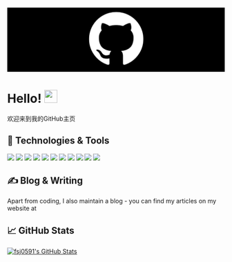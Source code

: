 <!-- More info, tips and tricks for making GitHub Profile README can be found in my article at https://towardsdatascience.com/build-a-stunning-readme-for-your-github-profile-9b80434fe5d7 -->

![Header](https://github.com/fsj0591/fsj0591/blob/main/v2-9c9dd400bbc84c9c867e3abd7d866509_r.jpg?raw=true "Header")

# Hello! <img src="https://raw.githubusercontent.com/MartinHeinz/MartinHeinz/master/wave.gif" width="30px" height="30px" />
欢迎来到我的GitHub主页

## 🔧 Technologies & Tools

![](https://img.shields.io/badge/Editor-IntelliJ_IDEA-informational?style=flat&logo=intellij-idea&logoColor=white&color=2bbc8a)
![](https://img.shields.io/badge/Code-Java-informational?style=flat&logo=Java&logoColor=white&color=2bbc8a)
![](https://img.shields.io/badge/Tools-Docker-informational?style=flat&logo=docker&logoColor=white&color=2bbc8a)
![](https://img.shields.io/badge/Tools-Mysql-informational?style=flat&logo=mysql&logoColor=white&color=2bbc8a)
![](https://img.shields.io/badge/Frame-SpringCloud-informational?style=flat&logo=spring&logoColor=white&color=2bbc8a)
![](https://img.shields.io/badge/Frame-SpringBoot-informational?style=flat&logo=spring&logoColor=white&color=2bbc8a)
![](https://img.shields.io/badge/Frame-Redis-informational?style=flat&logo=redis&logoColor=white&color=2bbc8a)
![](https://img.shields.io/badge/Frame-RabbitMQ-informational?style=flat&logo=rabbitmq&logoColor=white&color=2bbc8a)
![](https://img.shields.io/badge/Frame-SpringSecurity-informational?style=flat&logo=spring&logoColor=white&color=2bbc8a)
![](https://img.shields.io/badge/Frame-ElasticSearch-informational?style=flat&logo=elasticsearch&logoColor=white&color=2bbc8a)
![](https://img.shields.io/badge/OS-Linux-informational?style=flat&logo=linux&logoColor=white&color=2bbc8a)

## &#x270d; Blog & Writing

Apart from coding, I also maintain a blog - you can find my articles on my website at 


## &#x1f4c8; GitHub Stats

<a href="https://github.com/fsj0591/fsj0591">
  <img align="center" src="https://github-readme-stats.vercel.app/api?username=fsj0591&show_icons=true&line_height=27&count_private=true&title_color=ffffff&text_color=c9cacc&icon_color=2bbc8a&bg_color=1d1f21" alt="fsj0591's GitHub Stats" />
</a>

<!-- links to social media icons -->

<!-- icons with padding -->

[1.1]: http://i.imgur.com/tXSoThF.png "twitter icon with padding"
[2.1]: http://i.imgur.com/0o48UoR.png "github icon with padding"

<!-- icons without padding -->

[1.2]: http://i.imgur.com/wWzX9uB.png "twitter icon without padding"
[2.2]: http://i.imgur.com/9I6NRUm.png "github icon without padding"
[3.2]: https://raw.githubusercontent.com/MartinHeinz/MartinHeinz/master/linkedin-3-16.png "LinkedIn icon without padding"



<!-- Resources -->
<!-- Icons: https://simpleicons.org/ -->
<!-- GitHub Stats: https://github.com/anuraghazra/github-readme-stats -->
<!-- Emojis: https://emojipedia.org/emoji/ -->
<!-- HTML Emojis: https://www.fileformat.info/index.htm -->
<!-- Shields: https://shields.io/ -->
<!-- Awesome GitHub Profile README: https://github.com/abhisheknaiidu/awesome-github-profile-readme -->

